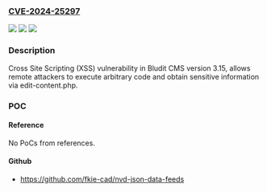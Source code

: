 ### [CVE-2024-25297](https://cve.mitre.org/cgi-bin/cvename.cgi?name=CVE-2024-25297)
![](https://img.shields.io/static/v1?label=Product&message=n%2Fa&color=blue)
![](https://img.shields.io/static/v1?label=Version&message=n%2Fa&color=blue)
![](https://img.shields.io/static/v1?label=Vulnerability&message=n%2Fa&color=brighgreen)

### Description

Cross Site Scripting (XSS) vulnerability in Bludit CMS version 3.15, allows remote attackers to execute arbitrary code and obtain sensitive information via edit-content.php.

### POC

#### Reference
No PoCs from references.

#### Github
- https://github.com/fkie-cad/nvd-json-data-feeds

